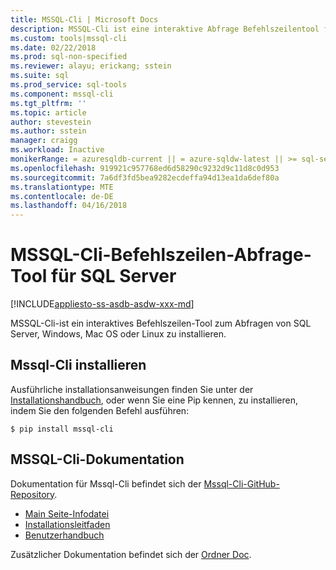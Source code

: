 ```yaml
---
title: MSSQL-Cli | Microsoft Docs
description: MSSQL-Cli ist eine interaktive Abfrage Befehlszeilentool für SQL Server, die auf Windows, Mac OS oder Linux ausgeführt wird.
ms.custom: tools|mssql-cli
ms.date: 02/22/2018
ms.prod: sql-non-specified
ms.reviewer: alayu; erickang; sstein
ms.suite: sql
ms.prod_service: sql-tools
ms.component: mssql-cli
ms.tgt_pltfrm: ''
ms.topic: article
author: stevestein
ms.author: sstein
manager: craigg
ms.workload: Inactive
monikerRange: = azuresqldb-current || = azure-sqldw-latest || >= sql-server-2016 || = sqlallproducts-allversions
ms.openlocfilehash: 919921c957768ed6d58290c9232d9c11d8c0d953
ms.sourcegitcommit: 7a6df3fd5bea9282ecdeffa94d13ea1da6def80a
ms.translationtype: MTE
ms.contentlocale: de-DE
ms.lasthandoff: 04/16/2018
---
```

# <a name="mssql-cli-command-line-query-tool-for-sql-server"></a>MSSQL-Cli-Befehlszeilen-Abfrage-Tool für SQL Server
[!INCLUDE[appliesto-ss-asdb-asdw-xxx-md](../includes/appliesto-ss-asdb-asdw-xxx-md.md)]

MSSQL-Cli-ist ein interaktives Befehlszeilen-Tool zum Abfragen von SQL Server, Windows, Mac OS oder Linux zu installieren.

## <a name="install-mssql-cli"></a>Mssql-Cli installieren

Ausführliche installationsanweisungen finden Sie unter der [Installationshandbuch](https://github.com/dbcli/mssql-cli/blob/master/doc/installation_guide.md), oder wenn Sie eine Pip kennen, zu installieren, indem Sie den folgenden Befehl ausführen:

```$ pip install mssql-cli```

## <a name="mssql-cli-documentation"></a>MSSQL-Cli-Dokumentation

Dokumentation für Mssql-Cli befindet sich der [Mssql-Cli-GitHub-Repository](https://github.com/dbcli/mssql-cli).

- [Main Seite-Infodatei](https://github.com/dbcli/mssql-cli)
- [Installationsleitfaden](https://github.com/dbcli/mssql-cli/blob/master/doc/installation_guide.md)
- [Benutzerhandbuch](https://github.com/dbcli/mssql-cli/blob/master/doc/usage_guide.md)

Zusätzlicher Dokumentation befindet sich der [Ordner Doc](https://github.com/dbcli/mssql-cli/tree/master/doc).



  

